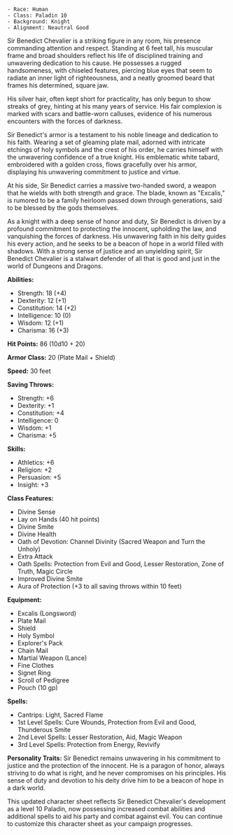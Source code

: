 	- Race: Human
	- Class: Paladin 10
	- Background: Knight
	- Alignment: Neautral Good

Sir Benedict Chevalier is a striking figure in any room, his presence commanding attention and respect. Standing at 6 feet tall, his muscular frame and broad shoulders reflect his life of disciplined training and unwavering dedication to his cause. He possesses a rugged handsomeness, with chiseled features, piercing blue eyes that seem to radiate an inner light of righteousness, and a neatly groomed beard that frames his determined, square jaw.

His silver hair, often kept short for practicality, has only begun to show streaks of grey, hinting at his many years of service. His fair complexion is marked with scars and battle-worn calluses, evidence of his numerous encounters with the forces of darkness.

Sir Benedict's armor is a testament to his noble lineage and dedication to his faith. Wearing a set of gleaming plate mail, adorned with intricate etchings of holy symbols and the crest of his order, he carries himself with the unwavering confidence of a true knight. His emblematic white tabard, embroidered with a golden cross, flows gracefully over his armor, displaying his unwavering commitment to justice and virtue.

At his side, Sir Benedict carries a massive two-handed sword, a weapon that he wields with both strength and grace. The blade, known as "Excalis," is rumored to be a family heirloom passed down through generations, said to be blessed by the gods themselves.

As a knight with a deep sense of honor and duty, Sir Benedict is driven by a profound commitment to protecting the innocent, upholding the law, and vanquishing the forces of darkness. His unwavering faith in his deity guides his every action, and he seeks to be a beacon of hope in a world filled with shadows. With a strong sense of justice and an unyielding spirit, Sir Benedict Chevalier is a stalwart defender of all that is good and just in the world of Dungeons and Dragons.

**Abilities:**

- Strength: 18 (+4)
- Dexterity: 12 (+1)
- Constitution: 14 (+2)
- Intelligence: 10 (0)
- Wisdom: 12 (+1)
- Charisma: 16 (+3)

**Hit Points:** 86 (10d10 + 20)

**Armor Class:** 20 (Plate Mail + Shield)

**Speed:** 30 feet

**Saving Throws:**

- Strength: +6
- Dexterity: +1
- Constitution: +4
- Intelligence: 0
- Wisdom: +1
- Charisma: +5

**Skills:**

- Athletics: +6
- Religion: +2
- Persuasion: +5
- Insight: +3

**Class Features:**

- Divine Sense
- Lay on Hands (40 hit points)
- Divine Smite
- Divine Health
- Oath of Devotion: Channel Divinity (Sacred Weapon and Turn the Unholy)
- Extra Attack
- Oath Spells: Protection from Evil and Good, Lesser Restoration, Zone of Truth, Magic Circle
- Improved Divine Smite
- Aura of Protection (+3 to all saving throws within 10 feet)

**Equipment:**

- Excalis (Longsword)
- Plate Mail
- Shield
- Holy Symbol
- Explorer's Pack
- Chain Mail
- Martial Weapon (Lance)
- Fine Clothes
- Signet Ring
- Scroll of Pedigree
- Pouch (10 gp)

**Spells:**

- Cantrips: Light, Sacred Flame
- 1st Level Spells: Cure Wounds, Protection from Evil and Good, Thunderous Smite
- 2nd Level Spells: Lesser Restoration, Aid, Magic Weapon
- 3rd Level Spells: Protection from Energy, Revivify

**Personality Traits:** Sir Benedict remains unwavering in his commitment to justice and the protection of the innocent. He is a paragon of honor, always striving to do what is right, and he never compromises on his principles. His sense of duty and devotion to his deity drive him to be a beacon of hope in a dark world.

This updated character sheet reflects Sir Benedict Chevalier's development as a level 10 Paladin, now possessing increased combat abilities and additional spells to aid his party and combat against evil. You can continue to customize this character sheet as your campaign progresses.